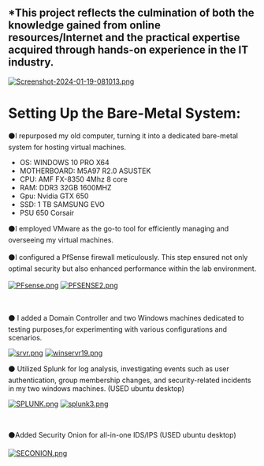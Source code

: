 <h2>*This project reflects the culmination of both the knowledge gained from online resources/Internet and the practical expertise acquired through hands-on experience in the IT industry.</h2>

[![Screenshot-2024-01-19-081013.png](https://i.postimg.cc/prbQpjmv/Screenshot-2024-01-19-081013.png)](https://postimg.cc/k6sRHBNY)

<h1>Setting Up the Bare-Metal System:</h1>

⚫I repurposed my old computer, turning it into a dedicated bare-metal system for hosting virtual machines.
- OS: WINDOWS 10 PRO X64 
- MOTHERBOARD: M5A97 R2.0 ASUSTEK
- CPU: AMF FX-8350 4Mhz 8 core
- RAM: DDR3 32GB 1600MHZ
- Gpu: Nvidia  GTX 650
- SSD: 1 TB SAMSUNG EVO 
- PSU 650 Corsair

⚫I employed VMware as the go-to tool for efficiently managing and overseeing my virtual machines.
<br>
<br>
⚫I configured a PfSense firewall meticulously. This step ensured not only optimal security but also enhanced performance within the lab environment.
<br>
<br>
[![PFsense.png](https://i.postimg.cc/m23jV677/PFsense.png)](https://postimg.cc/4mdpxPL3)
[![PFSENSE2.png](https://i.postimg.cc/5NYwXK2w/PFSENSE2.png)](https://postimg.cc/6yK7S0R3)

<br>
<br>
⚫ I added a Domain Controller and two Windows machines dedicated to testing purposes,for experimenting with various configurations and scenarios.
<br>

[![srvr.png](https://i.postimg.cc/qvYmS6ZT/srvr.png)](https://postimg.cc/9Ddtq0h8)
[![winservr19.png](https://i.postimg.cc/7PJwSQT1/winservr19.png)](https://postimg.cc/z3Nsr773)

⚫ Utilized Splunk for log analysis, investigating events such as user authentication, group membership changes, and security-related incidents in my two windows machines.
(USED ubuntu desktop)
<br>

[![SPLUNK.png](https://i.postimg.cc/pX1Sk2bp/SPLUNK.png)](https://postimg.cc/hfTMtRGB)
[![splunk3.png](https://i.postimg.cc/cCDdXV00/splunk3.png)](https://postimg.cc/fS94bqVr)

<br>

⚫Added Security Onion for all-in-one IDS/IPS (USED ubuntu desktop)

[![SECONION.png](https://i.postimg.cc/YqKcwrDZ/SECONION.png)](https://postimg.cc/fkKqcNNf)
